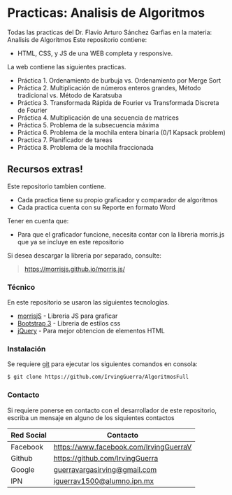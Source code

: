 # Practicas: Analisis de Algoritmos

Todas las practicas del Dr. Flavio Arturo Sánchez Garfias en la materia: Analisis de Algoritmos
Este repositorio contiene: 
  - HTML, CSS, y JS de una WEB completa y responsive.

La web contiene las siguientes practicas.
  - Práctica 1. Ordenamiento de burbuja vs. Ordenamiento por Merge Sort
  - Práctica 2. Multiplicación de números enteros grandes, Método tradicional vs. Método de Karatsuba
  - Práctica 3. Transformada Rápida de Fourier vs Transformada Discreta de Fourier
  - Práctica 4. Multiplicación de una secuencia de matrices
  - Práctica 5. Problema de la subsecuencia máxima
  - Práctica 6. Problema de la mochila entera binaria (0/1 Kapsack problem)
  - Practica 7. Planificador de tareas
  - Práctica 8. Problema de la mochila fraccionada
  
## Recursos extras!

Este repositorio tambien contiene.

  - Cada practica tiene su propio graficador y comparador de algoritmos
  - Cada practica cuenta con su Reporte en formato Word

Tener en cuenta que:
  - Para que el graficador funcione, necesita contar con la libreria morris.js que ya se incluye en este repositorio

Si desea descargar la libreria por separado, consulte: 

> https://morrisjs.github.io/morris.js/

### Técnico

En este repositorio se usaron las siguientes tecnologias.

* [morrisjS](https://morrisjs.github.io/morris.js/) - Libreria JS para graficar
* [Bootstrap 3](http://breakdance.io) - Libreria de estilos css
* [jQuery](https://jquery.com/) - Para mejor obtencion de elementos HTML
 
### Instalación

Se requiere [git](https://git-scm.com/) para ejecutar los siguientes comandos en consola:

```sh
$ git clone https://github.com/IrvingGuerra/AlgoritmosFull
```

### Contacto

Si requiere ponerse en contacto con el desarrollador de este repositorio, escriba un mensaje en alguno de los siquientes contactos

| Red Social | Contacto |
| ------ | ------ |
| Facebook | https://www.facebook.com/IrvingGuerraV|
| Github | https://github.com/IrvingGuerra |
| Google | guerravargasirving@gmail.com |
| IPN | iguerrav1500@alumno.ipn.mx |
